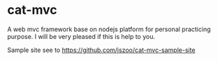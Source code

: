 cat-mvc
=======

A web mvc framework base on nodejs platform for personal practicing purpose. I will be very pleased if this is help to you.

Sample site see to https://github.com/jszoo/cat-mvc-sample-site

